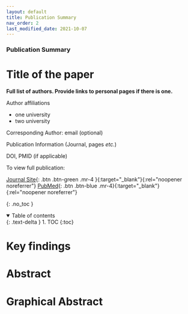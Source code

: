 ```yaml
---
layout: default
title: Publication Summary
nav_order: 2
last_modified_date: 2021-10-07
---
```


### Publication Summary

# Title of the paper

__Full list of authors. Provide links to personal pages if there is one.__

Author affiliations
- one university
- two university

Corresponding Author: email (optional)

Publication Information (Journal, pages _etc._)

DOI, PMID (if applicable)

To view full publication:

[Journal Site](https://nature.com/){: .btn .btn-green .mr-4 }{:target="_blank"}{:rel="noopener noreferrer"}
[PubMed](https://pubmed.ncbi.nlm.nih.gov/){: .btn .btn-blue .mr-4}{:target="_blank"}{:rel="noopener noreferrer"}

{: .no_toc }

<details open markdown="block">
  <summary>
    Table of contents
  </summary>
  {: .text-delta }
1. TOC
{:toc}
</details>

# Key findings

# Abstract

# Graphical Abstract

